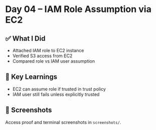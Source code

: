 # Day 04 – IAM Role Assumption via EC2

## ✅ What I Did
- Attached IAM role to EC2 instance
- Verified S3 access from EC2
- Compared role vs IAM user assumption

## 🧠 Key Learnings
- EC2 can assume role if trusted in trust policy
- IAM user still fails unless explicitly trusted

## 📸 Screenshots
Access proof and terminal screenshots in `screenshots/`.
